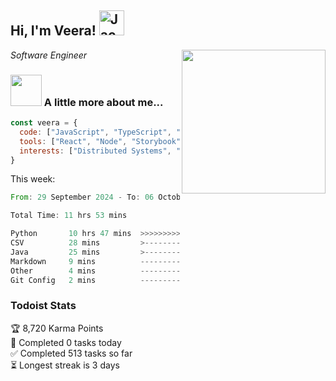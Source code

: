 <h2> Hi, I'm Veera! <img src="https://raw.githubusercontent.com/Tarikul-Islam-Anik/Animated-Fluent-Emojis/master/Emojis/Activities/Jack-O-Lantern.png" alt="Jack-O-Lantern" width="40" height="40" /></h2>
<img align='right' src="https://user-images.githubusercontent.com/74038190/213911110-aedbef38-a29f-4b6b-a65c-11608b4f75a5.gif" width="230">
<p><em>Software Engineer</em></p>


### <img src="https://user-images.githubusercontent.com/74038190/216656963-09118229-8a9e-4af0-910c-c37f35f2e210.gif" width="50"> A little more about me...  

```javascript
const veera = {
  code: ["JavaScript", "TypeScript", "HTML", "CSS", "Python", "Java", "C++"],
  tools: ["React", "Node", "Storybook", "Docker", "Next.JS", "Node", "AWS", "gRPC"],
  interests: ["Distributed Systems", "Cloud Computing", "Machine Learning", "Enterprise Software", "AI"]
}
```
This week:
<!--START_SECTION:waka-->

```rust
From: 29 September 2024 - To: 06 October 2024

Total Time: 11 hrs 53 mins

Python       10 hrs 47 mins  >>>>>>>>>>>>>>>>>>>>>>>--   90.26 %
CSV          28 mins         >------------------------   04.02 %
Java         25 mins         >------------------------   03.50 %
Markdown     9 mins          -------------------------   01.36 %
Other        4 mins          -------------------------   00.57 %
Git Config   2 mins          -------------------------   00.28 %
```

<!--END_SECTION:waka-->


### Todoist Stats

<!-- TODO-IST:START -->
🏆  8,720 Karma Points           
🌸  Completed 0 tasks today           
✅  Completed 513 tasks so far           
⏳  Longest streak is 3 days
<!-- TODO-IST:END -->
<!--
Profile views:
[![](https://visitcount.itsvg.in/api?id=veeravivekt&label=Profile%20Views&color=1&icon=2&pretty=false)](https://visitcount.itsvg.in)
-->
